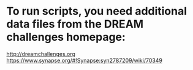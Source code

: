 # To run scripts, you need additional data files from the DREAM challenges homepage:

http://dreamchallenges.org  
https://www.synapse.org/#!Synapse:syn2787209/wiki/70349
